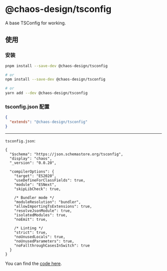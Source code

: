# @chaos-design/tsconfig

A base TSConfig for working.

## 使用

### 安装

```sh
pnpm install --save-dev @chaos-design/tsconfig

# or
npm install --save-dev @chaos-design/tsconfig

# or
yarn add --dev @chaos-design/tsconfig
```

### tsconfig.json 配置

```json
{
  "extends": "@chaos-design/tsconfig"
}
```

---

`tsconfig.json`:

```jsonc
{
  "$schema": "https://json.schemastore.org/tsconfig",
  "display": "chaos",
  "_version": "0.0.20",

  "compilerOptions": {
    "target": "ES2020",
    "useDefineForClassFields": true,
    "module": "ESNext",
    "skipLibCheck": true,

    /* Bundler mode */
    "moduleResolution": "bundler",
    "allowImportingTsExtensions": true,
    "resolveJsonModule": true,
    "isolatedModules": true,
    "noEmit": true,

    /* Linting */
    "strict": true,
    "noUnusedLocals": true,
    "noUnusedParameters": true,
    "noFallthroughCasesInSwitch": true
  }
}
```

You can find the [code here](https://github.com/chaos-design/hammer/blob/main/packages/config/tsconfig/chaos/tsconfig.json).
